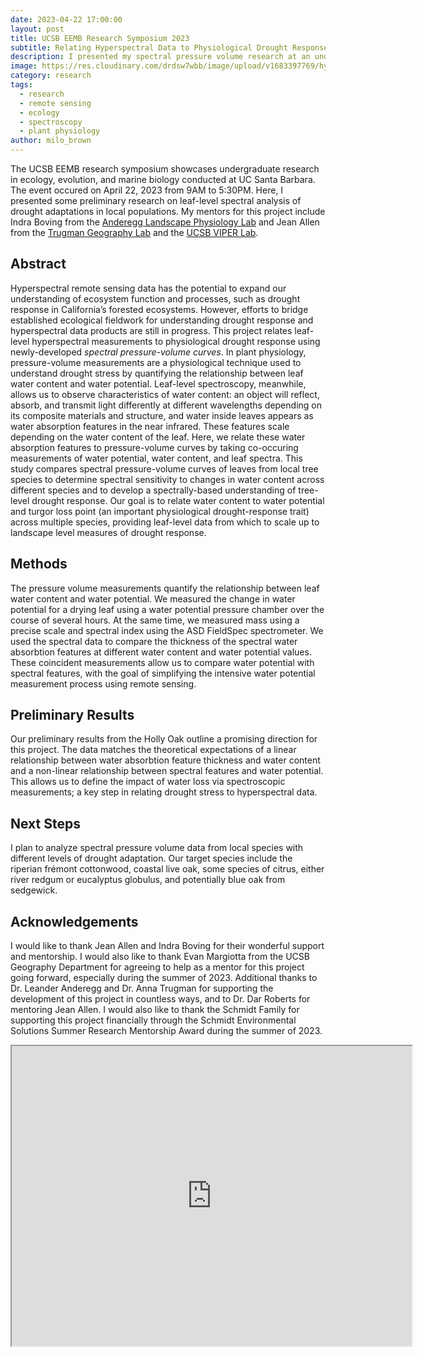 ```yaml
---
date: 2023-04-22 17:00:00
layout: post
title: UCSB EEMB Research Symposium 2023
subtitle: Relating Hyperspectral Data to Physiological Drought Response
description: I presented my spectral pressure volume research at an undergraduate research conference!
image: https://res.cloudinary.com/drdsw7wbb/image/upload/v1683397769/hyperspectral_presentation_zl1k7k.jpg
category: research
tags:
  - research
  - remote sensing
  - ecology
  - spectroscopy
  - plant physiology
author: milo_brown
---
```

The UCSB EEMB research symposium showcases undergraduate research in ecology, evolution, and marine biology conducted at UC Santa Barbara. The event occured on April 22, 2023 from 9AM to 5:30PM. Here, I presented some preliminary research on leaf-level spectral analysis of drought adaptations in local populations. My mentors for this project include Indra Boving from the <a href="https://anderegglab.eemb.ucsb.edu/">Anderegg Landscape Physiology Lab</a> and Jean Allen from the <a href="http://trugmanlab.geog.ucsb.edu/">Trugman Geography Lab</a> and the <a href="https://sites.google.com/site/ucsbviperlab/">UCSB VIPER Lab</a>.

## Abstract

Hyperspectral remote sensing data has the potential to expand our understanding of ecosystem function and processes, such as drought response in California’s forested ecosystems. However, efforts to bridge established ecological fieldwork for understanding drought response and hyperspectral data products are still in progress. This project relates leaf-level hyperspectral measurements to physiological drought response using newly-developed <em>spectral pressure-volume curves</em>. In plant physiology, pressure-volume measurements are a physiological technique used to understand drought stress by quantifying the relationship between leaf water content and water potential. Leaf-level spectroscopy, meanwhile, allows us to observe characteristics of water content: an object will reflect, absorb, and transmit light differently at different wavelengths depending on its composite materials and structure, and water inside leaves appears as water absorption features in the near infrared. These features scale depending on the water content of the leaf. Here, we relate these water absorption features to pressure-volume curves by taking co-occuring measurements of water potential, water content, and leaf spectra.  This study compares spectral pressure-volume curves of leaves from local tree species to determine spectral sensitivity to changes in water content across different species and to develop a spectrally-based understanding of tree-level drought response. Our goal is to relate water content to water potential and turgor loss point (an important physiological drought-response trait) across multiple species, providing leaf-level data from which to scale up to landscape level measures of drought response.

## Methods

The pressure volume measurements quantify the relationship between leaf water content and water potential. We measured the change in water potential for a drying leaf using a water potential pressure chamber over the course of several hours. At the same time, we measured mass using a precise scale and spectral index using the ASD FieldSpec spectrometer. We used the spectral data to compare the thickness of the spectral water absorbtion features at different water content and water potential values. These coincident measurements allow us to compare water potential with spectral features, with the goal of simplifying the intensive water potential measurement process using remote sensing.

## Preliminary Results

Our preliminary results from the Holly Oak outline a promising direction for this project. The data matches the theoretical expectations of a linear relationship between water absorbtion feature thickness and water content and a non-linear relationship between spectral features and water potential. This allows us to define the impact of water loss via spectroscopic measurements; a key step in relating drought stress to hyperspectral data.

## Next Steps

I plan to analyze spectral pressure volume data from local species with different levels of drought adaptation. Our target species include the riperian frémont cottonwood, coastal live oak, some species of citrus, either river redgum or eucalyptus globulus, and potentially blue oak from sedgewick. 

## Acknowledgements

I would like to thank Jean Allen and Indra Boving for their wonderful support and mentorship. I would also like to thank Evan Margiotta from the UCSB Geography Department for agreeing to help as a mentor for this project going forward, especially during the summer of 2023. Additional thanks to Dr. Leander Anderegg and Dr. Anna Trugman for supporting the development of this project in countless ways, and to Dr. Dar Roberts for mentoring Jean Allen. I would also like to thank the Schmidt Family for supporting this project financially through the Schmidt Environmental Solutions Summer Research Mentorship Award during the summer of 2023. 




<iframe src="https://drive.google.com/file/d/1ZNcXp4_IMN4iC4UbTkvj9CKGn-G9Ec9Y/preview" width="640" height="480" allow="autoplay"></iframe>

